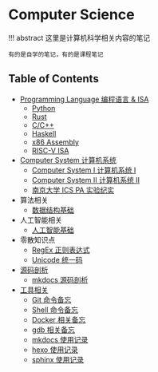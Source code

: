 # Computer Science

!!! abstract 
    这里是计算机科学相关内容的笔记

    有的是自学的笔记，有的是课程笔记

## Table of Contents
- [Programming Language 编程语言 & ISA](pl)
    - [Python](pl/python/)
    - [Rust](pl/rust)
    - [C/C++](pl/c_cpp)
    - [Haskell](pl/haskell)
    - [x86 Assembly](pl/asm)
    - [RISC-V ISA](pl/riscv)
- [Computer System 计算机系统](system)
    - [Computer System I 计算机系统 Ⅰ](system/cs1)
    - [Computer System II 计算机系统 Ⅱ](system/cs2)
    - [南京大学 ICS PA 实验纪实](system/pa/)
- 算法相关
    - [数据结构基础](algorithm/ds)
- 人工智能相关
    - [人工智能基础](ai/basic)
- 零散知识点
    - [RegEx 正则表达式](regex)
    - [Unicode 统一码](unicode)
- [源码剖析](analysis)
    - [mkdocs 源码剖析](analysis/mkdocs)
- [工具相关](tools)
    - [Git 命令备忘](tools/git)
    - [Shell 命令备忘](tools/shell)
    - [Docker 相关备忘](tools/docker)
    - [gdb 相关备忘](tools/gdb)
    - [mkdocs 使用记录](tools/mkdocs)
    - [hexo 使用记录](tools/hexo)
    - [sphinx 使用记录](tools/sphinx)